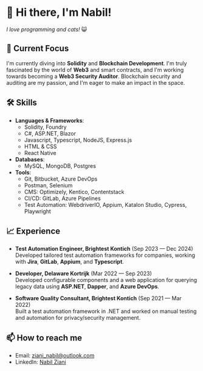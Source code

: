 # 👋 Hi there, I'm Nabil!  
*I love programming and cats!* 😺

## 🔭 Current Focus  
I'm currently diving into **Solidity** and **Blockchain Development**. I'm truly fascinated by the world of **Web3** and smart contracts, and I'm working towards becoming a **Web3 Security Auditor**. Blockchain security and auditing are my passion, and I'm eager to make an impact in the space.

## 🛠️ Skills  
- **Languages & Frameworks**:
  - Solidity, Foundry
  - C#, ASP.NET, Blazor  
  - Javascript, Typescript, NodeJS, Express.js  
  - HTML & CSS  
  - React Native  
- **Databases**:  
  - MySQL, MongoDB, Postgres  
- **Tools**:  
  - Git, Bitbucket, Azure DevOps  
  - Postman, Selenium  
  - CMS: Optimizely, Kentico, Contentstack  
  - CI/CD: GitLab, Azure Pipelines  
  - Test Automation: WebdriverIO, Appium, Katalon Studio, Cypress, Playwright  

## 📈 Experience  
- **Test Automation Engineer, Brightest Kontich** (Sep 2023 — Dec 2024)  
  Developed tailored test automation frameworks for companies, working with **Jira**, **GitLab**, **Appium**, and **Typescript**.
  
- **Developer, Delaware Kortrijk** (Mar 2022 — Sep 2023)  
  Developed configurable components and a web application for querying legacy data using **ASP.NET**, **Dapper**, and **Azure DevOps**.
  
- **Software Quality Consultant, Brightest Kontich** (Sep 2021 — Mar 2022)  
  Built a test automation framework in .NET and worked on manual testing and automation for privacy/security management.

## 📫 How to reach me  
- Email: [ziani_nabil@outlook.com](mailto:ziani_nabil@outlook.com)  
- LinkedIn: [Nabil Ziani](https://www.linkedin.com/in/nabil-ziani-436213210/)  

